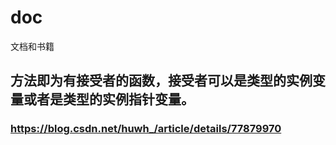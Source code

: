 # doc
文档和书籍

## 方法即为有接受者的函数，接受者可以是类型的实例变量或者是类型的实例指针变量。
### https://blog.csdn.net/huwh_/article/details/77879970
